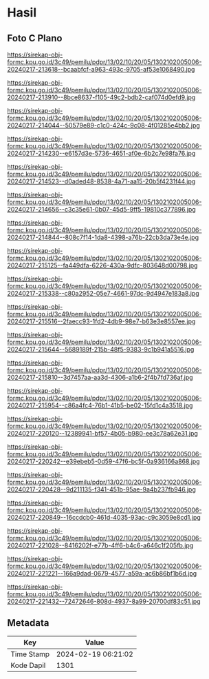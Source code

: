 # Hasil

## Foto C Plano

https://sirekap-obj-formc.kpu.go.id/3c49/pemilu/pdpr/13/02/10/20/05/1302102005006-20240217-213618--bcaabfcf-a963-493c-9705-af53e1068490.jpg

https://sirekap-obj-formc.kpu.go.id/3c49/pemilu/pdpr/13/02/10/20/05/1302102005006-20240217-213910--8bce8637-f105-49c2-bdb2-caf074d0efd9.jpg

https://sirekap-obj-formc.kpu.go.id/3c49/pemilu/pdpr/13/02/10/20/05/1302102005006-20240217-214044--50579e89-c1c0-424c-9c08-4f01285e4bb2.jpg

https://sirekap-obj-formc.kpu.go.id/3c49/pemilu/pdpr/13/02/10/20/05/1302102005006-20240217-214230--e6157d3e-5736-4651-af0e-6b2c7e98fa76.jpg

https://sirekap-obj-formc.kpu.go.id/3c49/pemilu/pdpr/13/02/10/20/05/1302102005006-20240217-214523--d0aded48-8538-4a71-aa15-20b5f4231f44.jpg

https://sirekap-obj-formc.kpu.go.id/3c49/pemilu/pdpr/13/02/10/20/05/1302102005006-20240217-214656--c3c35e61-0b07-45d5-9ff5-19810c377896.jpg

https://sirekap-obj-formc.kpu.go.id/3c49/pemilu/pdpr/13/02/10/20/05/1302102005006-20240217-214844--808c7f14-1da8-4398-a76b-22cb3da73e4e.jpg

https://sirekap-obj-formc.kpu.go.id/3c49/pemilu/pdpr/13/02/10/20/05/1302102005006-20240217-215125--fa449dfa-6226-430a-9dfc-803648d00798.jpg

https://sirekap-obj-formc.kpu.go.id/3c49/pemilu/pdpr/13/02/10/20/05/1302102005006-20240217-215338--c80a2952-05e7-4661-97dc-9d4947e183a8.jpg

https://sirekap-obj-formc.kpu.go.id/3c49/pemilu/pdpr/13/02/10/20/05/1302102005006-20240217-215516--2faecc93-1fd2-4db9-98e7-b63e3e8557ee.jpg

https://sirekap-obj-formc.kpu.go.id/3c49/pemilu/pdpr/13/02/10/20/05/1302102005006-20240217-215644--5689189f-215b-48f5-9383-9c1b941a5516.jpg

https://sirekap-obj-formc.kpu.go.id/3c49/pemilu/pdpr/13/02/10/20/05/1302102005006-20240217-215810--3d7457aa-aa3d-4306-a1b6-2f4b7fd736af.jpg

https://sirekap-obj-formc.kpu.go.id/3c49/pemilu/pdpr/13/02/10/20/05/1302102005006-20240217-215954--c86a4fc4-76b1-41b5-be02-15fd1c4a3518.jpg

https://sirekap-obj-formc.kpu.go.id/3c49/pemilu/pdpr/13/02/10/20/05/1302102005006-20240217-220120--12389941-bf57-4b05-b980-ee3c78a62e31.jpg

https://sirekap-obj-formc.kpu.go.id/3c49/pemilu/pdpr/13/02/10/20/05/1302102005006-20240217-220242--e39ebeb5-0d59-47f6-bc5f-0a936166a868.jpg

https://sirekap-obj-formc.kpu.go.id/3c49/pemilu/pdpr/13/02/10/20/05/1302102005006-20240217-220428--9d211135-f341-451b-95ae-9a4b237fb946.jpg

https://sirekap-obj-formc.kpu.go.id/3c49/pemilu/pdpr/13/02/10/20/05/1302102005006-20240217-220849--16ccdcb0-461d-4035-93ac-c9c3059e8cd1.jpg

https://sirekap-obj-formc.kpu.go.id/3c49/pemilu/pdpr/13/02/10/20/05/1302102005006-20240217-221028--8416202f-e77b-4ff6-b4c6-a646c1f205fb.jpg

https://sirekap-obj-formc.kpu.go.id/3c49/pemilu/pdpr/13/02/10/20/05/1302102005006-20240217-221221--166a9dad-0679-4577-a59a-ac6b86bf1b6d.jpg

https://sirekap-obj-formc.kpu.go.id/3c49/pemilu/pdpr/13/02/10/20/05/1302102005006-20240217-221432--72472646-808d-4937-8a99-20700df83c51.jpg


## Metadata

| Key        | Value               |
| ---------- | ------------------- |
| Time Stamp | 2024-02-19 06:21:02 |
| Kode Dapil | 1301                |



